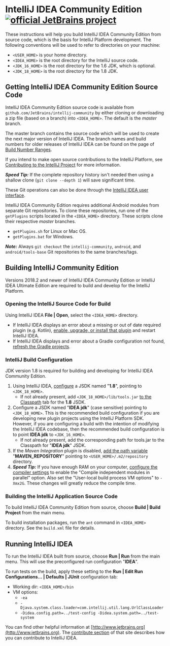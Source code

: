 # IntelliJ IDEA Community Edition [![official JetBrains project](http://jb.gg/badges/official.svg)](https://confluence.jetbrains.com/display/ALL/JetBrains+on+GitHub)
These instructions will help you build IntelliJ IDEA Community Edition from source code, which is the basis for IntelliJ Platform development. The following conventions will be used to refer to
directories on your machine:
* `<USER_HOME>` is your home directory.
* `<IDEA_HOME>` is the root directory for the IntelliJ source code.
* `<JDK_16_HOME>` is the root directory for the 1.6 JDK, which is optional.
* `<JDK_18_HOME>` is the root directory for the 1.8 JDK.

## Getting IntelliJ IDEA Community Edition Source Code
IntelliJ IDEA Community Edition source code is available from
`github.com/JetBrains/intellij-community` by either cloning or
downloading a zip file (based on a branch) into `<IDEA_HOME>`. The
default is the *master* branch. 

The master branch contains the source code which will be used to create the next major version of IntelliJ IDEA. The branch names and build numbers for older releases of IntelliJ IDEA can be found on the page of [Build Number Ranges](http://www.jetbrains.org/intellij/sdk/docs/basics/getting_started/build_number_ranges.html).

If you intend to make open source contributions to the IntelliJ
Platform, see [Contributing to the IntelliJ Project](http://www.jetbrains.org/display/IJOS/Contribute) for more information.

_**Speed Tip:**_ If the complete repository history isn't
needed then using a shallow clone (`git clone --depth 1`) will save significant time.

These Git operations can also be done through the [IntelliJ IDEA user interface](https://www.jetbrains.com/help/idea/using-git-integration.html).

IntelliJ IDEA Community Edition requires additional Android modules from separate Git repositories. To clone these repositories, run one of the `getPlugins` scripts located in the `<IDEA_HOME>` directory. These scripts clone their respective *master* branches.
* `getPlugins.sh` for Linux or Mac OS.
* `getPlugins.bat` for Windows.

_**Note:**_ Always `git checkout` the `intellij-community`, `android`, and `android/tools-base` Git repositories to the same branches/tags. 

## Building IntelliJ Community Edition
Versions 2018.2 and newer of IntelliJ IDEA Community Edition or IntelliJ
IDEA Ultimate Edition are required to build and develop for the IntelliJ
Platform.

### Opening the IntelliJ Source Code for Build
Using IntelliJ IDEA **File | Open**, select the `<IDEA_HOME>` directory. 
* If IntelliJ IDEA displays an error about a missing or out of date required plugin (e.g.
Kotlin), [enable, upgrade, or install that plugin](https://www.jetbrains.com/help/idea/managing-plugins.html) and restart IntelliJ IDEA.
* If IntelliJ IDEA displays and error about a Gradle configuration not found,
 [refresh the Gradle projects](https://www.jetbrains.com/help/idea/jetgradle-tool-window.html). 

### IntelliJ Build Configuration
JDK version 1.8 is required for building and developing for IntelliJ IDEA Community Edition.
1. Using IntelliJ IDEA, [configure](https://www.jetbrains.com/help/idea/sdk.html) a JSDK named "**1.8**", pointing to `<JDK_18_HOME>`.
   * If not already present, add `<JDK_18_HOME>/lib/tools.jar` [to the Classpath](https://www.jetbrains.com/help/idea/sdk.html#manage_sdks) tab for the **1.8** JSDK.  
2. Configure a JSDK named "**IDEA jdk**" (case sensitive) pointing to `<JDK_18_HOME>`. This is the recommended build configuration if you are developing 
   new plugin projects using the IntelliJ Platform SDK.  
   However, if you are configuring a build with the intention of modifying the IntelliJ IDEA codebase, then the recommended build configuration
   is to point **IDEA jdk** to `<JDK_16_HOME>`. 
   * If not already present, add the corresponding path for tools.jar to the Classpath for "**IDEA jdk**" JSDK.
3. If the _Maven Integration_ plugin is disabled, [add the path variable](https://www.jetbrains.com/help/idea/working-with-projects.html#path-variables) "**MAVEN_REPOSITORY**" pointing to `<USER_HOME>/.m2/repository` directory.
4. _**Speed Tip:**_ If you have enough RAM on your computer, [configure the compiler settings](https://www.jetbrains.com/help/idea/specifying-compilation-settings.html) to enable the "Compile independent modules in parallel" option. Also set the "User-local build process VM options" to `-Xmx2G`. These changes will greatly reduce the compile time.

### Building the IntelliJ Application Source Code
To build IntelliJ IDEA Community Edition from source, choose **Build | Build Project** from the main menu.

To build installation packages, run the `ant` command in `<IDEA_HOME>` directory. See the `build.xml` file for details.

## Running IntelliJ IDEA
To run the IntelliJ IDEA built from source, choose **Run | Run** from the main menu. This will use the preconfigured run configuration "**IDEA**".

To run tests on the build, apply these setting to the **Run | Edit Run Configurations... | Defaults | JUnit** configuration tab:
  * Working dir: `<IDEA_HOME>/bin`
  * VM options: 
    * `-ea` 
    * `-Djava.system.class.loader=com.intellij.util.lang.UrlClassLoader` 
    * `-Didea.config.path=../test-config -Didea.system.path=../test-system`
 
You can find other helpful information at [http://www.jetbrains.org](http://www.jetbrains.org). The [contribute section](http://www.jetbrains.org/display/IJOS/Contribute) of that site describes how you can contribute to IntelliJ IDEA.